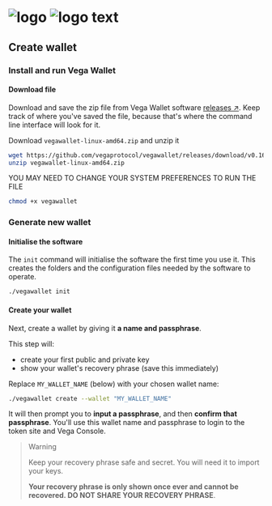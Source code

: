 # ![logo](https://raw.githubusercontent.com/ksalab/nodes/main/logo/vega-logo.png "VEGA") ![logo text](https://raw.githubusercontent.com/ksalab/nodes/main/logo/vega-logo-text.png "VEGA")

## Create wallet

### Install and run Vega Wallet

#### Download file

Download and save the zip file from Vega Wallet software [releases ↗](https://github.com/vegaprotocol/vegawallet/releases/). Keep track of where you've saved the file, because that's where the command line interface will look for it.

Download `vegawallet-linux-amd64.zip` and unzip it

```bash
wget https://github.com/vegaprotocol/vegawallet/releases/download/v0.16.1/vegawallet-linux-amd64.zip
unzip vegawallet-linux-amd64.zip
```

YOU MAY NEED TO CHANGE YOUR SYSTEM PREFERENCES TO RUN THE FILE

```bash
chmod +x vegawallet
```

### Generate new wallet

#### Initialise the software

The `init` command will initialise the software the first time you use it. This creates the folders and the configuration files needed by the software to operate.

```bash
./vegawallet init
```

#### Create your wallet

Next, create a wallet by giving it **a name and passphrase**.

This step will:

- create your first public and private key
- show your wallet's recovery phrase (save this immediately)

Replace `MY_WALLET_NAME` (below) with your chosen wallet name:

```bash
./vegawallet create --wallet "MY_WALLET_NAME"
```

It will then prompt you to **input a passphrase**, and then **confirm that passphrase**. You'll use this wallet name and passphrase to login to the token site and Vega Console.

> Warning
>
> Keep your recovery phrase safe and secret. You will need it to import your keys.
>
> **Your recovery phrase is only shown once ever and cannot be recovered. DO NOT SHARE YOUR RECOVERY PHRASE**.

